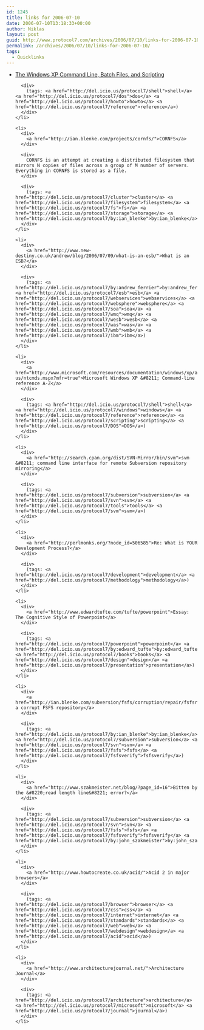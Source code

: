 ```yaml
---
id: 1245
title: links for 2006-07-10
date: 2006-07-10T13:18:33+00:00
author: Niklas
layout: post
guid: http://www.protocol7.com/archives/2006/07/10/links-for-2006-07-10/
permalink: /archives/2006/07/10/links-for-2006-07-10/
tags:
  - Quicklinks
---
```

<div class='microid-692c56046524e69d794bbe33589c924d389fc949'>
  <ul>
    <li>
      <div>
        <a href="http://commandwindows.com/">The Windows XP Command Line, Batch Files, and Scripting</a>
      </div>
      
      <div>
        (tags: <a href="http://del.icio.us/protocol7/shell">shell</a> <a href="http://del.icio.us/protocol7/dos">dos</a> <a href="http://del.icio.us/protocol7/howto">howto</a> <a href="http://del.icio.us/protocol7/reference">reference</a>)
      </div>
    </li>
    
    <li>
      <div>
        <a href="http://ian.blenke.com/projects/cornfs/">CORNFS</a>
      </div>
      
      <div>
        CORNFS is an attempt at creating a distributed filesystem that mirrors N copies of files across a group of M number of servers. Everything in CORNFS is stored as a file.
      </div>
      
      <div>
        (tags: <a href="http://del.icio.us/protocol7/cluster">cluster</a> <a href="http://del.icio.us/protocol7/filesystem">filesystem</a> <a href="http://del.icio.us/protocol7/fs">fs</a> <a href="http://del.icio.us/protocol7/storage">storage</a> <a href="http://del.icio.us/protocol7/by:ian_blenke">by:ian_blenke</a>)
      </div>
    </li>
    
    <li>
      <div>
        <a href="http://www.new-destiny.co.uk/andrew/blog/2006/07/09/what-is-an-esb/">What is an ESB?</a>
      </div>
      
      <div>
        (tags: <a href="http://del.icio.us/protocol7/by:andrew_ferrier">by:andrew_ferrier</a> <a href="http://del.icio.us/protocol7/esb">esb</a> <a href="http://del.icio.us/protocol7/webservices">webservices</a> <a href="http://del.icio.us/protocol7/websphere">websphere</a> <a href="http://del.icio.us/protocol7/soa">soa</a> <a href="http://del.icio.us/protocol7/wmq">wmq</a> <a href="http://del.icio.us/protocol7/wesb">wesb</a> <a href="http://del.icio.us/protocol7/was">was</a> <a href="http://del.icio.us/protocol7/wmb">wmb</a> <a href="http://del.icio.us/protocol7/ibm">ibm</a>)
      </div>
    </li>
    
    <li>
      <div>
        <a href="http://www.microsoft.com/resources/documentation/windows/xp/all/proddocs/en-us/ntcmds.mspx?mfr=true">Microsoft Windows XP &#8211; Command-line reference A-Z</a>
      </div>
      
      <div>
        (tags: <a href="http://del.icio.us/protocol7/shell">shell</a> <a href="http://del.icio.us/protocol7/windows">windows</a> <a href="http://del.icio.us/protocol7/reference">reference</a> <a href="http://del.icio.us/protocol7/scripting">scripting</a> <a href="http://del.icio.us/protocol7/DOS">DOS</a>)
      </div>
    </li>
    
    <li>
      <div>
        <a href="http://search.cpan.org/dist/SVN-Mirror/bin/svm">svm &#8211; command line interface for remote Subversion repository mirroring</a>
      </div>
      
      <div>
        (tags: <a href="http://del.icio.us/protocol7/subversion">subversion</a> <a href="http://del.icio.us/protocol7/svn">svn</a> <a href="http://del.icio.us/protocol7/tools">tools</a> <a href="http://del.icio.us/protocol7/svm">svm</a>)
      </div>
    </li>
    
    <li>
      <div>
        <a href="http://perlmonks.org/?node_id=506585">Re: What is YOUR Development Process?</a>
      </div>
      
      <div>
        (tags: <a href="http://del.icio.us/protocol7/development">development</a> <a href="http://del.icio.us/protocol7/methodology">methodology</a>)
      </div>
    </li>
    
    <li>
      <div>
        <a href="http://www.edwardtufte.com/tufte/powerpoint">Essay: The Cognitive Style of Powerpoint</a>
      </div>
      
      <div>
        (tags: <a href="http://del.icio.us/protocol7/powerpoint">powerpoint</a> <a href="http://del.icio.us/protocol7/by:edward_tufte">by:edward_tufte</a> <a href="http://del.icio.us/protocol7/books">books</a> <a href="http://del.icio.us/protocol7/design">design</a> <a href="http://del.icio.us/protocol7/presentation">presentation</a>)
      </div>
    </li>
    
    <li>
      <div>
        <a href="http://ian.blenke.com/subversion/fsfs/corruption/repair/fsfsrepair.html">Repairing a corrupt FSFS repository</a>
      </div>
      
      <div>
        (tags: <a href="http://del.icio.us/protocol7/by:ian_blenke">by:ian_blenke</a> <a href="http://del.icio.us/protocol7/subversion">subversion</a> <a href="http://del.icio.us/protocol7/svn">svn</a> <a href="http://del.icio.us/protocol7/fsfs">fsfs</a> <a href="http://del.icio.us/protocol7/fsfsverify">fsfsverify</a>)
      </div>
    </li>
    
    <li>
      <div>
        <a href="http://www.szakmeister.net/blog/?page_id=16">Bitten by the &#8220;read length line&#8221; error?</a>
      </div>
      
      <div>
        (tags: <a href="http://del.icio.us/protocol7/subversion">subversion</a> <a href="http://del.icio.us/protocol7/svn">svn</a> <a href="http://del.icio.us/protocol7/fsfs">fsfs</a> <a href="http://del.icio.us/protocol7/fsfsverify">fsfsverify</a> <a href="http://del.icio.us/protocol7/by:john_szakmeister">by:john_szakmeister</a>)
      </div>
    </li>
    
    <li>
      <div>
        <a href="http://www.howtocreate.co.uk/acid/">Acid 2 in major browsers</a>
      </div>
      
      <div>
        (tags: <a href="http://del.icio.us/protocol7/browser">browser</a> <a href="http://del.icio.us/protocol7/css">css</a> <a href="http://del.icio.us/protocol7/internet">internet</a> <a href="http://del.icio.us/protocol7/standards">standards</a> <a href="http://del.icio.us/protocol7/web">web</a> <a href="http://del.icio.us/protocol7/webdesign">webdesign</a> <a href="http://del.icio.us/protocol7/acid">acid</a>)
      </div>
    </li>
    
    <li>
      <div>
        <a href="http://www.architecturejournal.net/">Architecture Journal</a>
      </div>
      
      <div>
        (tags: <a href="http://del.icio.us/protocol7/architecture">architecture</a> <a href="http://del.icio.us/protocol7/microsoft">microsoft</a> <a href="http://del.icio.us/protocol7/journal">journal</a>)
      </div>
    </li>
  </ul>
</div>